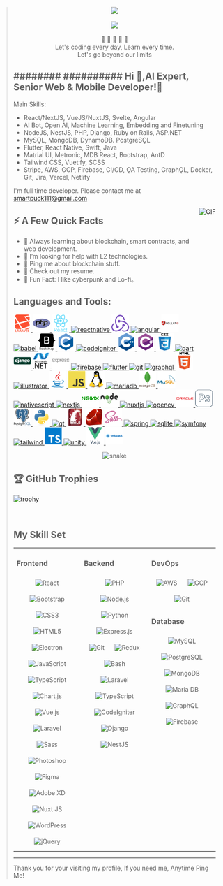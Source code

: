 

><p align="center">
>  <a href="https://github.com/magichand-star"><img src="https://readme-typing-svg.herokuapp.com/?lines=AI%20Engineer!;Web%20and%20Mobile%20Expert;7%2B%20years%20of%20rich%20experience&font=Pacifico&center=true&width=650&height=120&color=009999&vCenter=true&size=45%22"></a>
></p>
><p align="center">
>  <img src="akudama-drive-anime_4.1.gif" />
></p>
><p align="center">
> 💎 💎 💎 💎 💎</br>
> Let's coding every day, Learn every time.<br>
> Let's go beyond our limits<br>
></p>
>
>## ########    ##########                              Hi 👋,AI Expert, Senior Web & Mobile Developer!👋
>
>Main Skills:
>- React/NextJS, VueJS/NuxtJS, Svelte, Angular
>- AI Bot, Open AI, Machine Learning, Embedding and Finetuning
>- NodeJS, NestJS, PHP, Django, Ruby on Rails, ASP.NET
>- MySǪL, MongoDB, DynamoDB. PostgreSǪL
>- Flutter, React Native, Swift, Java
>- Matrial UI, Metronic, MDB React, Bootstrap, AntD
>- Tailwind CSS, Vuetify, SCSS
>- Stripe, AWS, GCP, Firebase, CI/CD, ǪA Testing, GraphǪL, Docker, Git, Jira, Vercel, Netlify
>
>I'm full time developer. Please contact me at smartpuck111@gmail.com
>
><a href="https://app.daily.dev/kogutstt2"><img align="right" alt="GIF" src="https://encrypted-tbn0.gstatic.com/images?q=tbn:ANd9GcTSUTkOMMxAzpXYUG-r4lzXljg1lY41IfDoUA&usqp=CAU" height="320" style="max-width: 100%; visibility: visible; display: inline-block;" data-xblocker="passed" data-target="animated-image.originalImage"></a>
>
>## ⚡️ A Few Quick Facts
>
>- 🧐 Always learning about blockchain, smart contracts, and web development.
>- 🤔 I’m looking for help with L2 technologies.
>- 💬 Ping me about blockchain stuff.
>- 📙 Check out my resume.
>- 🎉 Fun Fact: I like cyberpunk and Lo-fi。
>
>
>## Languages and Tools:
><p align="left"> <a href="https://laravel.com/" target="_blank"> <img src="https://raw.githubusercontent.com/devicons/devicon/master/icons/laravel/laravel-plain-wordmark.svg" alt="laravel" width="40" height="40"/> </a> <a href="https://www.php.net" target="_blank" title="PHP"> <img src="https://raw.githubusercontent.com/devicons/devicon/master/icons/php/php-original.svg" alt="php" width="40" height="40"/> </a> <a href="https://reactjs.org/" target="_blank"> <img src="https://raw.githubusercontent.com/devicons/devicon/master/icons/react/react-original-wordmark.svg" alt="react" width="40" height="40"/> </a> <a href="https://reactnative.dev/" target="_blank"> <img src="https://reactnative.dev/img/header_logo.svg" alt="reactnative" width="40" height="40"/> </a> <a href="https://redux.js.org" target="_blank"> <img src="https://raw.githubusercontent.com/devicons/devicon/master/icons/redux/redux-original.svg" alt="redux" width="40" height="40"/> </a> <a href="https://angular.io" target="_blank"> <img src="https://angular.io/assets/images/logos/angular/angular.svg" alt="angular" width="40" height="40"/> </a> <a href="https://angular.io" target="_blank"> <img src="https://raw.githubusercontent.com/devicons/devicon/master/icons/angularjs/angularjs-original-wordmark.svg" alt="angularjs" width="40" height="40"/> </a> <a href="https://babeljs.io/" target="_blank"> <img src="https://www.vectorlogo.zone/logos/babeljs/babeljs-icon.svg" alt="babel" width="40" height="40"/> </a> <a href="https://getbootstrap.com" target="_blank"> <img src="https://raw.githubusercontent.com/devicons/devicon/master/icons/bootstrap/bootstrap-plain-wordmark.svg" alt="bootstrap" width="40" height="40"/> </a> <a href="https://www.cprogramming.com/" target="_blank"> <img src="https://raw.githubusercontent.com/devicons/devicon/master/icons/c/c-original.svg" alt="c" width="40" height="40"/> </a> <a href="https://codeigniter.com" target="_blank"> <img src="https://cdn.worldvectorlogo.com/logos/codeigniter.svg" alt="codeigniter" width="40" height="40"/> </a> <a href="https://www.w3schools.com/cpp/" target="_blank"> <img src="https://raw.githubusercontent.com/devicons/devicon/master/icons/cplusplus/cplusplus-original.svg" alt="cplusplus" width="40" height="40"/> </a> <a href="https://www.w3schools.com/cs/" target="_blank"> <img src="https://raw.githubusercontent.com/devicons/devicon/master/icons/csharp/csharp-original.svg" alt="csharp" width="40" height="40"/> </a> <a href="https://www.w3schools.com/css/" target="_blank"> <img src="https://raw.githubusercontent.com/devicons/devicon/master/icons/css3/css3-original-wordmark.svg" alt="css3" width="40" height="40"/> </a> <a href="https://dart.dev" target="_blank"> <img src="https://www.vectorlogo.zone/logos/dartlang/dartlang-icon.svg" alt="dart" width="40" height="40"/> </a> <a href="https://www.djangoproject.com/" target="_blank"> <img src="https://raw.githubusercontent.com/devicons/devicon/master/icons/django/django-original.svg" alt="django" width="40" height="40"/> </a> <a href="https://dotnet.microsoft.com/" target="_blank"> <img src="https://raw.githubusercontent.com/devicons/devicon/master/icons/dot-net/dot-net-original-wordmark.svg" alt="dotnet" width="40" height="40"/> </a> <a href="https://expressjs.com" target="_blank"> <img src="https://raw.githubusercontent.com/devicons/devicon/master/icons/express/express-original-wordmark.svg" alt="express" width="40" height="40"/> </a> <a href="https://firebase.google.com/" target="_blank"> <img src="https://www.vectorlogo.zone/logos/firebase/firebase-icon.svg" alt="firebase" width="40" height="40"/> </a> <a href="https://flutter.dev" target="_blank"> <img src="https://www.vectorlogo.zone/logos/flutterio/flutterio-icon.svg" alt="flutter" width="40" height="40"/> </a> <a href="https://git-scm.com/" target="_blank"> <img src="https://www.vectorlogo.zone/logos/git-scm/git-scm-icon.svg" alt="git" width="40" height="40"/> </a> <a href="https://graphql.org" target="_blank"> <img src="https://www.vectorlogo.zone/logos/graphql/graphql-icon.svg" alt="graphql" width="40" height="40"/> </a> <a href="https://www.w3.org/html/" target="_blank"> <img src="https://raw.githubusercontent.com/devicons/devicon/master/icons/html5/html5-original-wordmark.svg" alt="html5" width="40" height="40"/> </a> <a href="https://www.adobe.com/in/products/illustrator.html" target="_blank"> <img src="https://www.vectorlogo.zone/logos/adobe_illustrator/adobe_illustrator-icon.svg" alt="illustrator" width="40" height="40"/> </a> <a href="https://www.java.com" target="_blank"> <img src="https://raw.githubusercontent.com/devicons/devicon/master/icons/java/java-original.svg" alt="java" width="40" height="40"/> </a> <a href="https://developer.mozilla.org/en-US/docs/Web/JavaScript" target="_blank"> <img src="https://raw.githubusercontent.com/devicons/devicon/master/icons/javascript/javascript-original.svg" alt="javascript" width="40" height="40"/> </a> <a href="https://www.linux.org/" target="_blank"> <img src="https://raw.githubusercontent.com/devicons/devicon/master/icons/linux/linux-original.svg" alt="linux" width="40" height="40"/> </a> <a href="https://mariadb.org/" target="_blank"> <img src="https://www.vectorlogo.zone/logos/mariadb/mariadb-icon.svg" alt="mariadb" width="40" height="40"/> </a> <a href="https://www.mongodb.com/" target="_blank"> <img src="https://raw.githubusercontent.com/devicons/devicon/master/icons/mongodb/mongodb-original-wordmark.svg" alt="mongodb" width="40" height="40"/> </a> <a href="https://www.mysql.com/" target="_blank"> <img src="https://raw.githubusercontent.com/devicons/devicon/master/icons/mysql/mysql-original-wordmark.svg" alt="mysql" width="40" height="40"/> </a> <a href="https://nativescript.org/" target="_blank"> <img src="https://raw.githubusercontent.com/detain/svg-logos/780f25886640cef088af994181646db2f6b1a3f8/svg/nativescript.svg" alt="nativescript" width="40" height="40"/> </a> <a href="https://nextjs.org/" target="_blank"> <img src="https://cdn.worldvectorlogo.com/logos/nextjs-3.svg" alt="nextjs" width="40" height="40"/> </a> <a href="https://www.nginx.com" target="_blank"> <img src="https://raw.githubusercontent.com/devicons/devicon/master/icons/nginx/nginx-original.svg" alt="nginx" width="40" height="40"/> </a> <a href="https://nodejs.org" target="_blank"> <img src="https://raw.githubusercontent.com/devicons/devicon/master/icons/nodejs/nodejs-original-wordmark.svg" alt="nodejs" width="40" height="40"/> </a> <a href="https://nuxtjs.org/" target="_blank"> <img src="https://www.vectorlogo.zone/logos/nuxtjs/nuxtjs-icon.svg" alt="nuxtjs" width="40" height="40"/> </a> <a href="https://opencv.org/" target="_blank"> <img src="https://www.vectorlogo.zone/logos/opencv/opencv-icon.svg" alt="opencv" width="40" height="40"/> </a> <a href="https://www.oracle.com/" target="_blank"> <img src="https://raw.githubusercontent.com/devicons/devicon/master/icons/oracle/oracle-original.svg" alt="oracle" width="40" height="40"/> </a> <a href="https://www.photoshop.com/en" target="_blank"> <img src="https://raw.githubusercontent.com/devicons/devicon/master/icons/photoshop/photoshop-line.svg" alt="photoshop" width="40" height="40"/> </a> <a href="https://www.postgresql.org" target="_blank"> <img src="https://raw.githubusercontent.com/devicons/devicon/master/icons/postgresql/postgresql-original-wordmark.svg" alt="postgresql" width="40" height="40"/> </a> <a href="https://www.python.org" target="_blank"> <img src="https://raw.githubusercontent.com/devicons/devicon/master/icons/python/python-original.svg" alt="python" width="40" height="40"/> </a> <a href="https://www.qt.io/" target="_blank"> <img src="https://upload.wikimedia.org/wikipedia/commons/0/0b/Qt_logo_2016.svg" alt="qt" width="40" height="40"/> </a> <a href="https://rubyonrails.org" target="_blank"> <img src="https://raw.githubusercontent.com/devicons/devicon/master/icons/rails/rails-original-wordmark.svg" alt="rails" width="40" height="40"/> </a> <a href="https://www.ruby-lang.org/en/" target="_blank"> <img src="https://raw.githubusercontent.com/devicons/devicon/master/icons/ruby/ruby-original.svg" alt="ruby" width="40" height="40"/> </a> <a href="https://sass-lang.com" target="_blank"> <img src="https://raw.githubusercontent.com/devicons/devicon/master/icons/sass/sass-original.svg" alt="sass" width="40" height="40"/> </a> <a href="https://spring.io/" target="_blank"> <img src="https://www.vectorlogo.zone/logos/springio/springio-icon.svg" alt="spring" width="40" height="40"/> </a> <a href="https://www.sqlite.org/" target="_blank"> <img src="https://www.vectorlogo.zone/logos/sqlite/sqlite-icon.svg" alt="sqlite" width="40" height="40"/> </a> <a href="https://symfony.com" target="_blank"> <img src="https://symfony.com/logos/symfony_black_03.svg" alt="symfony" width="40" height="40"/> </a> <a href="https://tailwindcss.com/" target="_blank"> <img src="https://www.vectorlogo.zone/logos/tailwindcss/tailwindcss-icon.svg" alt="tailwind" width="40" height="40"/> </a> <a href="https://www.typescriptlang.org/" target="_blank"> <img src="https://raw.githubusercontent.com/devicons/devicon/master/icons/typescript/typescript-original.svg" alt="typescript" width="40" height="40"/> </a> <a href="https://unity.com/" target="_blank"> <img src="https://www.vectorlogo.zone/logos/unity3d/unity3d-icon.svg" alt="unity" width="40" height="40"/> </a> <a href="https://vuejs.org/" target="_blank"> <img src="https://raw.githubusercontent.com/devicons/devicon/master/icons/vuejs/vuejs-original-wordmark.svg" alt="vuejs" width="40" height="40"/> </a> <a href="https://webpack.js.org" target="_blank"> <img src="https://raw.githubusercontent.com/devicons/devicon/d00d0969292a6569d45b06d3f350f463a0107b0d/icons/webpack/webpack-original-wordmark.svg" alt="webpack" width="40" height="40"/> </a> </p>
><p align="center">
>  <img src="https://github.com/ritik307/ritik307/raw/output/github-contribution-grid-snake.svg" alt="snake"></center>
></p>
>
>## 🏆 GitHub Trophies
>[![trophy](https://github-profile-trophy.vercel.app/?username=anirudhjak06&column=8)](https://github-profile-trophy.vercel.app/?username=anirudhjak06&column=8)
>
> <br>
>
>
>## My Skill Set  
><table><tr><td valign="top" width="33%">
>
>
>
>### Frontend  
><div align="center">  
><img style="margin: 10px" src="https://profilinator.rishav.dev/skills-assets/react-original-wordmark.svg" alt="React" height="50" />  
><img style="margin: 10px" src="https://profilinator.rishav.dev/skills-assets/bootstrap-plain.svg" alt="Bootstrap" height="50" />  
><img style="margin: 10px" src="https://profilinator.rishav.dev/skills-assets/css3-original-wordmark.svg" alt="CSS3" height="50" />  
><img style="margin: 10px" src="https://profilinator.rishav.dev/skills-assets/html5-original-wordmark.svg" alt="HTML5" height="50" />  
><img style="margin: 10px" src="https://profilinator.rishav.dev/skills-assets/electron-original.svg" alt="Electron" height="50" />  
><img style="margin: 10px" src="https://profilinator.rishav.dev/skills-assets/javascript-original.svg" alt="JavaScript" height="50" />  
><img style="margin: 10px" src="https://profilinator.rishav.dev/skills-assets/typescript-original.svg" alt="TypeScript" height="50" />  
><img style="margin: 10px" src="https://profilinator.rishav.dev/skills-assets/logo-title.svg" alt="Chart.js" height="50" />  
><img style="margin: 10px" src="https://profilinator.rishav.dev/skills-assets/vuejs-original-wordmark.svg" alt="Vue.js" height="50" />  
><img style="margin: 10px" src="https://profilinator.rishav.dev/skills-assets/laravel-plain-wordmark.svg" alt="Laravel" height="50" />  
><img style="margin: 10px" src="https://profilinator.rishav.dev/skills-assets/sass-original.svg" alt="Sass" height="50" />  
><img style="margin: 10px" src="https://profilinator.rishav.dev/skills-assets/photoshop-plain.svg" alt="Photoshop" height="50" />  
><img style="margin: 10px" src="https://profilinator.rishav.dev/skills-assets/figma-icon.svg" alt="Figma" height="50" />  
><img style="margin: 10px" src="https://profilinator.rishav.dev/skills-assets/adobexd.png" alt="Adobe XD" height="50" />  
><img style="margin: 10px" src="https://profilinator.rishav.dev/skills-assets/nuxt.png" alt="Nuxt JS" height="50" />  
><img style="margin: 10px" src="https://profilinator.rishav.dev/skills-assets/wordpress.png" alt="WordPress" height="50" />  
><img style="margin: 10px" src="https://profilinator.rishav.dev/skills-assets/jquery.png" alt="jQuery" height="50" />  
></div>
>
></td><td valign="top" width="33%">
>
>
>
>### Backend  
><div align="center">   
><img style="margin: 10px" src="https://profilinator.rishav.dev/skills-assets/php-original.svg" alt="PHP" height="50" />  
><img style="margin: 10px" src="https://profilinator.rishav.dev/skills-assets/nodejs-original-wordmark.svg" alt="Node.js" height="50" />  
><img style="margin: 10px" src="https://profilinator.rishav.dev/skills-assets/python-original.svg" alt="Python" height="50" />  
><img style="margin: 10px" src="https://profilinator.rishav.dev/skills-assets/express-original-wordmark.svg" alt="Express.js" height="50" />  
><img style="margin: 10px" src="https://profilinator.rishav.dev/skills-assets/git-scm-icon.svg" alt="Git" height="50" />  
><img style="margin: 10px" src="https://profilinator.rishav.dev/skills-assets/redux-original.svg" alt="Redux" height="50" />  
><img style="margin: 10px" src="https://profilinator.rishav.dev/skills-assets/gnu_bash-icon.svg" alt="Bash" height="50" />  
><img style="margin: 10px" src="https://profilinator.rishav.dev/skills-assets/laravel-plain-wordmark.svg" alt="Laravel" height="50" />  
><img style="margin: 10px" src="https://profilinator.rishav.dev/skills-assets/typescript-original.svg" alt="TypeScript" height="50" />  
><img style="margin: 10px" src="https://profilinator.rishav.dev/skills-assets/codeigniter.svg" alt="CodeIgniter" height="50" />  
><img style="margin: 10px" src="https://profilinator.rishav.dev/skills-assets/django-original.svg" alt="Django" height="50" />  
><img style="margin: 10px" src="https://profilinator.rishav.dev/skills-assets/nestjs.svg" alt="NestJS" height="50" />
></div>
>
></td><td valign="top" width="33%">
>
>
>
>### DevOps  
><div align="center">  
><img style="margin: 10px" src="https://profilinator.rishav.dev/skills-assets/amazonwebservices-original-wordmark.svg" alt="AWS" height="50" />  
><img style="margin: 10px" src="https://profilinator.rishav.dev/skills-assets/google_cloud-icon.svg" alt="GCP" height="50" />  
><img style="margin: 10px" src="https://profilinator.rishav.dev/skills-assets/git-scm-icon.svg" alt="Git" height="50" />  
></div>  
>
>
>
>### Database  
><div align="center">  
><img style="margin: 10px" src="https://profilinator.rishav.dev/skills-assets/mysql-original-wordmark.svg" alt="MySQL" height="50" />  
><img style="margin: 10px" src="https://profilinator.rishav.dev/skills-assets/postgresql-original-wordmark.svg" alt="PostgreSQL" height="50" />  
><img style="margin: 10px" src="https://profilinator.rishav.dev/skills-assets/mongodb-original-wordmark.svg" alt="MongoDB" height="50" />  
><img style="margin: 10px" src="https://profilinator.rishav.dev/skills-assets/mariadb.png" alt="Maria DB" height="50" />  
><img style="margin: 10px" src="https://profilinator.rishav.dev/skills-assets/graphql.png" alt="GraphQL" height="50" />  
><img style="margin: 10px" src="https://profilinator.rishav.dev/skills-assets/firebase.png" alt="Firebase" height="50" />  
></div>
>
></td></tr></table>  
>
>
><hr>
>
>Thank you for your visiting my profile,
>If you need me, Anytime Ping Me!
